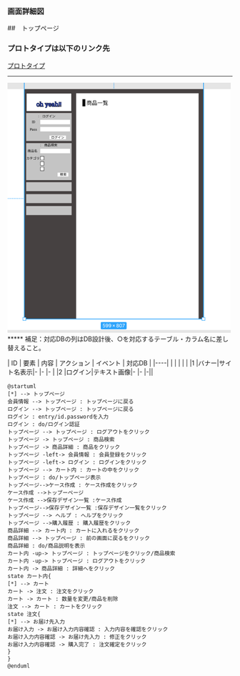 ### 画面詳細図
##　トップページ
### プロトタイプは以下のリンク先
[プロトタイプ](https://www.figma.com/file/4COEUYXCXgOoSOG21hgThH/Untitled?node-id=1%3A5)
*****
<img src="../img/figma.png" width="500">
*****
補足：対応DBの列はDB設計後、○を対応するテーブル・カラム名に差し替えること。

| ID | 要素 | 内容 | アクション | イベント | 対応DB |
|----|     |      |           |          |       |
|1   |バナー|サイト名表示|-    |-          |-     |
|2   |ログイン|テキスト画像|-    |-        |-||


```@
@startuml
[*] --> トップページ
会員情報 --> トップページ : トップページに戻る
ログイン --> トップページ : トップページに戻る
ログイン : entry/id.passwordを入力
ログイン : do/ログイン認証
トップページ --> トップページ : ログアウトをクリック
トップページ -> トップページ : 商品検索
トップページ -> 商品詳細 : 商品をクリック
トップページ -left-> 会員情報 : 会員登録をクリック
トップページ -left-> ログイン : ログインをクリック
トップページ --> カート内 : カートの中をクリック
トップページ : do/トップページ表示
トップページ-->ケース作成 : ケース作成をクリック 
ケース作成 -->トップーページ
ケース作成 -->保存デザイン一覧 :ケース作成
トップページ-->保存デザイン一覧 :保存デザイン一覧をクリック
トップページ --> ヘルプ : ヘルプをクリック
トップページ -->購入履歴 : 購入履歴をクリック
商品詳細 --> カート内 : カートに入れるをクリック
商品詳細 --> トップページ : 前の画面に戻るをクリック
商品詳細 : do/商品説明を表示
カート内 -up-> トップページ : トップページをクリック/商品検索
カート内 -up-> トップページ : ログアウトをクリック
カート内 -> 商品詳細 : 詳細へをクリック
state カート内{
[*] --> カート
カート -> 注文 : 注文をクリック
カート -> カート : 数量を変更/商品を削除
注文 --> カート : カートをクリック
state 注文{
[*] --> お届け先入力
お届け入力 -> お届け入力内容確認 : 入力内容を確認をクリック
お届け入力内容確認 -> お届け先入力 : 修正をクリック
お届け入力内容確認 -> 購入完了 : 注文確定をクリック
}
}
@enduml
```

